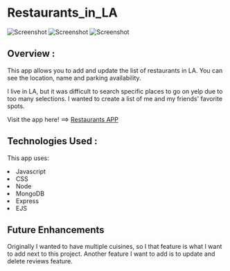# Restaurants_in_LA

![Screenshot](/images/lading.png)
![Screenshot](/images/list.png)
![Screenshot](/images/detail.png)

## Overview :

This app allows you to add and update the list of restaurants in LA. You can see the location, name and parking availability.

I live in LA, but it was difficult to search specific places to go on yelp due to too many selections. I wanted to create a list of me and my friends' favorite spots.

Visit the app here! ==> [Restaurants APP](https://mrjaeshin.github.io/Project_1_Blackjack/)

## Technologies Used :

This app uses:
<li>Javascript
<li>CSS
<li>Node
<li>MongoDB
<li>Express
<li>EJS

## Future Enhancements

Originally I wanted to have multiple cuisines, so I that feature is what I want to add next to this project. Another feature I want to add is to update and delete reviews feature.
